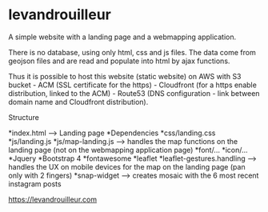 # levandrouilleur
A simple website with a landing page and a webmapping application.

There is no database, using only html, css and js files. The data come from geojson files and are read and populate into html by ajax functions.

Thus it is possible to host this website (static website) on AWS with S3 bucket - ACM (SSL certificate for the https) - Cloudfront (for a https enable distribution, linked to the ACM) - Route53 (DNS configuration - link between domain name and Cloudfront distribution).

Structure

*index.html --> Landing page
    *Dependencies
      *css/landing.css
      *js/landing.js
      *js/map-landing.js --> handles the map functions on the landing page (not on the webmapping application page)
      *font/...
      *icon/...
      *Jquery
      *Bootstrap 4
      *fontawesome
      *leaflet
      *leaflet-gestures.handling --> handles the UX on mobile devices for the map on the landing page (pan only with 2 fingers)
      *snap-widget --> creates mosaic with the 6 most recent instagram posts
        
https://levandrouilleur.com
